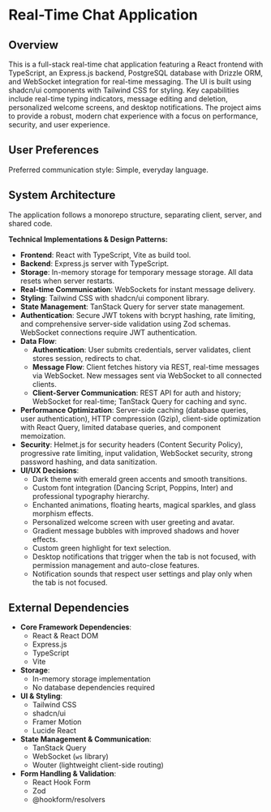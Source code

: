# Real-Time Chat Application

## Overview

This is a full-stack real-time chat application featuring a React frontend with TypeScript, an Express.js backend, PostgreSQL database with Drizzle ORM, and WebSocket integration for real-time messaging. The UI is built using shadcn/ui components with Tailwind CSS for styling. Key capabilities include real-time typing indicators, message editing and deletion, personalized welcome screens, and desktop notifications. The project aims to provide a robust, modern chat experience with a focus on performance, security, and user experience.

## User Preferences

Preferred communication style: Simple, everyday language.

## System Architecture

The application follows a monorepo structure, separating client, server, and shared code.

**Technical Implementations & Design Patterns:**

*   **Frontend**: React with TypeScript, Vite as build tool.
*   **Backend**: Express.js server with TypeScript.
*   **Storage**: In-memory storage for temporary message storage. All data resets when server restarts.
*   **Real-time Communication**: WebSockets for instant message delivery.
*   **Styling**: Tailwind CSS with shadcn/ui component library.
*   **State Management**: TanStack Query for server state management.
*   **Authentication**: Secure JWT tokens with bcrypt hashing, rate limiting, and comprehensive server-side validation using Zod schemas. WebSocket connections require JWT authentication.
*   **Data Flow**:
    *   **Authentication**: User submits credentials, server validates, client stores session, redirects to chat.
    *   **Message Flow**: Client fetches history via REST, real-time messages via WebSocket. New messages sent via WebSocket to all connected clients.
    *   **Client-Server Communication**: REST API for auth and history; WebSocket for real-time; TanStack Query for caching and sync.
*   **Performance Optimization**: Server-side caching (database queries, user authentication), HTTP compression (Gzip), client-side optimization with React Query, limited database queries, and component memoization.
*   **Security**: Helmet.js for security headers (Content Security Policy), progressive rate limiting, input validation, WebSocket security, strong password hashing, and data sanitization.
*   **UI/UX Decisions**:
    *   Dark theme with emerald green accents and smooth transitions.
    *   Custom font integration (Dancing Script, Poppins, Inter) and professional typography hierarchy.
    *   Enchanted animations, floating hearts, magical sparkles, and glass morphism effects.
    *   Personalized welcome screen with user greeting and avatar.
    *   Gradient message bubbles with improved shadows and hover effects.
    *   Custom green highlight for text selection.
    *   Desktop notifications that trigger when the tab is not focused, with permission management and auto-close features.
    *   Notification sounds that respect user settings and play only when the tab is not focused.

## External Dependencies

*   **Core Framework Dependencies**:
    *   React & React DOM
    *   Express.js
    *   TypeScript
    *   Vite
*   **Storage**:
    *   In-memory storage implementation
    *   No database dependencies required
*   **UI & Styling**:
    *   Tailwind CSS
    *   shadcn/ui
    *   Framer Motion
    *   Lucide React
*   **State Management & Communication**:
    *   TanStack Query
    *   WebSocket (`ws` library)
    *   Wouter (lightweight client-side routing)
*   **Form Handling & Validation**:
    *   React Hook Form
    *   Zod
    *   @hookform/resolvers